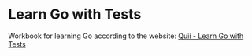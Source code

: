 # Learn Go with Tests

Workbook for learning Go according to the website: [Quii - Learn Go with Tests](https://quii.gitbook.io/learn-go-with-tests)
